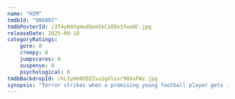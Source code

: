 ```yaml
---
name: "HIM"
tmdbId: "986097"
tmdbPosterId: /3T4yN4GgmwdQom1kCiO8v1fwsHC.jpg
releaseDate: 2025-09-18
categoryRatings:
    gore: 0
    creepy: 0
    jumpscares: 0
    suspense: 0
    psychological: 0
tmdbBackdropId: /hL1yHeNYDZZsu1gXlssr98XvFWz.jpg
synopsis: "Terror strikes when a promising young football player gets invited to train at a team's isolated compound."
---
```

